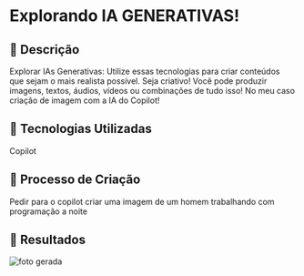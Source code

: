 # Explorando IA GENERATIVAS!

## 📒 Descrição
Explorar IAs Generativas: Utilize essas tecnologias para criar conteúdos que sejam o mais realista possível. Seja criativo! Você pode produzir imagens, textos, áudios, vídeos ou combinações de tudo isso! No meu caso criação de imagem com a IA do Copilot!

## 🤖 Tecnologias Utilizadas
Copilot

## 🧐 Processo de Criação
Pedir para o copilot criar uma imagem de um homem trabalhando com programação a noite 

## 🚀 Resultados
![foto gerada](https://tse1.mm.bing.net/th?id=OIG1.UigB2v2Lc6O10SddWFi7&pid=ImgGn)


